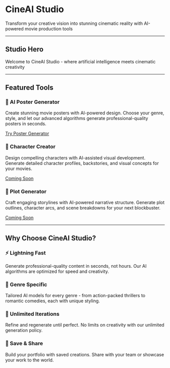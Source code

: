 # CineAI Studio

Transform your creative vision into stunning cinematic reality with AI-powered movie production tools

---

## Studio Hero
Welcome to CineAI Studio - where artificial intelligence meets cinematic creativity

---

## Featured Tools

### 🎨 AI Poster Generator
Create stunning movie posters with AI-powered design. Choose your genre, style, and let our advanced algorithms generate professional-quality posters in seconds.

[Try Poster Generator](/poster-generator-template)

### 👥 Character Creator
Design compelling characters with AI-assisted visual development. Generate detailed character profiles, backstories, and visual concepts for your movies.

[Coming Soon](#)

### 📝 Plot Generator  
Craft engaging storylines with AI-powered narrative structure. Generate plot outlines, character arcs, and scene breakdowns for your next blockbuster.

[Coming Soon](#)

---

## Why Choose CineAI Studio?

### ⚡ Lightning Fast
Generate professional-quality content in seconds, not hours. Our AI algorithms are optimized for speed and creativity.

### 🎯 Genre Specific
Tailored AI models for every genre - from action-packed thrillers to romantic comedies, each with unique styling.

### 🔄 Unlimited Iterations
Refine and regenerate until perfect. No limits on creativity with our unlimited generation policy.

### 💾 Save & Share
Build your portfolio with saved creations. Share with your team or showcase your work to the world.
